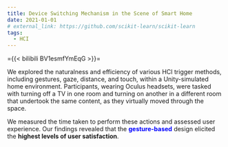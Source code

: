 ```yaml
---
title: Device Switching Mechanism in the Scene of Smart Home
date: 2021-01-01
# external_link: https://github.com/scikit-learn/scikit-learn
tags:
  - HCI
---
```

={{< bilibili BV1esmfYmEqG >}}=

We explored the naturalness and efficiency of various HCI trigger methods, including gestures, gaze, distance, and touch, within a Unity-simulated home environment. Participants, wearing Oculus headsets, were tasked with turning off a TV in one room and turning on another in a different room that undertook the same content, as they virtually moved through the space.

We measured the time taken to perform these actions and assessed user experience. Our findings revealed that the **<font color="blue">gesture-based</font>** design elicited the **highest levels of user satisfaction**. 

<!--more-->
